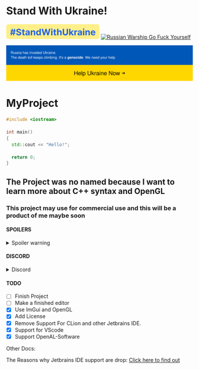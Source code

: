 # Stand With Ukraine!

[![Stand With Ukraine](https://raw.githubusercontent.com/vshymanskyy/StandWithUkraine/main/badges/StandWithUkraine.svg)](https://stand-with-ukraine.pp.ua)
[![Russian Warship Go Fuck Yourself](https://raw.githubusercontent.com/vshymanskyy/StandWithUkraine/main/badges/RussianWarship.svg)](https://stand-with-ukraine.pp.ua)

[![Stand With Ukraine](https://raw.githubusercontent.com/vshymanskyy/StandWithUkraine/main/banner2-direct.svg)](https://stand-with-ukraine.pp.ua)

# MyProject


```cpp
#include <iostream>

int main()
{
  std::cout << "Hello!";

  return 0;    
}
```

## The Project was no named because I want to learn more about C++ syntax and OpenGL

### This project may use for commercial use and this will be a product of me maybe soon

#### SPOILERS

<details>
  <summary>Spoiler warning</summary
  
  ```
  I sucks at coding
  ```
  
</details>

#### DISCORD

<details>
  <summary>Discord</summary>
  
  ```
  https://discord.gg/chAZemrxC5
  ```
  
</details>

#### TODO

- [ ] Finish Project
- [ ] Make a finished editor
- [x] Use ImGui and OpenGL
- [x] Add License
- [x] Remove Support For CLion and other Jetbrains IDE.
- [x] Support for VScode
- [x] Support OpenAL-Software

Other Docs:

The Reasons why Jetbrains IDE support are drop: [Click here to find out](markdown/jetbrain.md)

